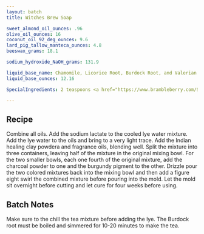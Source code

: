 ```yaml
---
layout: batch
title: Witches Brew Soap

sweet_almond_oil_ounces: .96
olive_oil_ounces: 16
coconut_oil_92_deg_ounces: 9.6
lard_pig_tallow_manteca_ounces: 4.8
beeswax_grams: 18.1

sodium_hydroxide_NaOH_grams: 131.9

liquid_base_name: Chamomile, Licorice Root, Burdock Root, and Valerian Root Tea
liquid_base_ounces: 12.16

SpecialIngredients: 2 teaspoons <a href="https://www.brambleberry.com/Sodium-Lactate-P5127.aspx">sodium lactate</a>, 1 teaspoon <a href="http://amzn.to/1P0vJan">coarse sodium bentonite clay</a>, 2 tablespoons <a href="http://amzn.to/1VfIFBc">powdered goat's milk</a>, 2 teaspoons <a href="http://amzn.to/1mO82Mu">Indian healing clay powder (calcium bentonite)</a>, 1 teaspoon <a href="http://amzn.to/1P0vDQ6">hardwood activated charcoal powder</a>, 1 teaspoon <a href="https://www.brambleberry.com/burgundy-pigment-p4051.aspx">burgundy pigment</a>, 2 teabags sleepy time tea (chamomile and licorice root), 2 teabags valerian root, 2 teabags <a href="https://www.amazon.com/Celebration-Herbals-Organic-Burdock-Caffeine/dp/B0011DTL2S">burdock root</a>, 1.6 oz. <a href="https://www.brambleberry.com/Spellbound-Woods-Cybilla-Fragrance-Oil-P3403.aspx">spellbound woods cybilla fragrance oil</a>.

---
```


## Recipe
Combine all oils. Add the sodium lactate to the cooled lye water mixture.  Add the lye water to the oils and bring to a very light trace. Add the Indian healing clay powdera and fragrance oils, blending well. Split the mixture into three containers, leaving half of the mixture in the original mixing bowl. For the two smaller bowls, each one fourth of the original mixture, add the charcoal powder to one and the burgundy pigment to the other. Drizzle pour the two colored mixtures back into the mixing bowl and then add a figure eight swirl the combined mixture before pouring into the mold. Let the mold sit overnight before cutting and let cure for four weeks before using.

## Batch Notes
Make sure to the chill the tea mixture before adding the lye. The Burdock root must be boiled and simmered for 10-20 minutes to make the tea.